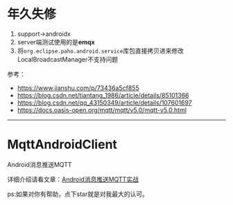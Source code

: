 # 年久失修

1. support->androidx
2. server端测试使用的是**emqx**
3. 将`org.eclipse.paho.android.service`库包直接拷贝进来修改LocalBroadcastManager不支持问题

参考：

- https://www.jianshu.com/p/73436a5cf855
- https://blog.csdn.net/tiantang_1986/article/details/85101366
- https://blog.csdn.net/qq_43150349/article/details/107601697
- https://docs.oasis-open.org/mqtt/mqtt/v5.0/mqtt-v5.0.html


-----

# MqttAndroidClient
Android消息推送MQTT

详细介绍请看文章：[Android消息推送MQTT实战](https://www.jianshu.com/p/73436a5cf855)

ps:如果对你有帮助，点下star就是对我最大的认可。
